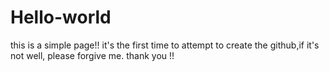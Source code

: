 # Hello-world
this is a simple page!!
it's the first time to attempt to create the github,if it's not well, please forgive me.
thank you !!
